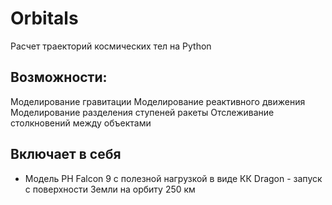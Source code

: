 # Orbitals
Расчет траекторий космических тел на Python

## Возможности:
Моделирование гравитации
Моделирование реактивного движения
Моделирование разделения ступеней ракеты
Отслеживание столкновений между объектами

## Включает в себя
* Модель РН Falcon 9 с полезной нагрузкой в виде КК Dragon - запуск с поверхности Земли на орбиту 250 км
